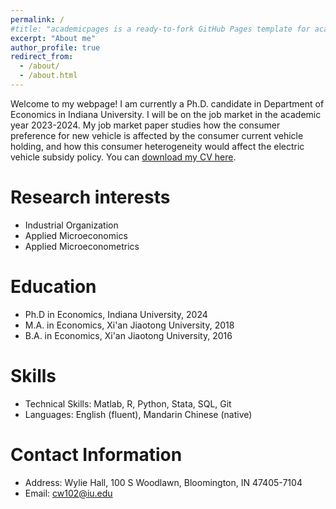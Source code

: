 ```yaml
---
permalink: /
#title: "academicpages is a ready-to-fork GitHub Pages template for academic personal websites"
excerpt: "About me"
author_profile: true
redirect_from: 
  - /about/
  - /about.html
---
```


Welcome to my webpage! I am currently a Ph.D. candidate in Department of Economics in Indiana University. I will be on the job market in the academic year 2023-2024. My job market paper studies how the consumer preference for new vehicle is affected by the consumer current vehicle holding, and how this consumer heterogeneity would affect the electric vehicle subsidy policy. You can [download my CV here](/files/Chao_Wang_CV.pdf).

Research interests
======
* Industrial Organization
* Applied Microeconomics
* Applied Microeconometrics

Education
======
* Ph.D in Economics, Indiana University, 2024
* M.A. in Economics, Xi'an Jiaotong University, 2018
* B.A. in Economics, Xi'an Jiaotong University, 2016

Skills
======
* Technical Skills: Matlab, R, Python, Stata, SQL, Git
* Languages: English (fluent), Mandarin Chinese (native)

Contact Information
======
* Address: Wylie Hall, 100 S Woodlawn, Bloomington, IN 47405-7104
* Email: [cw102@iu.edu](mailto:cw102@iu.edu)